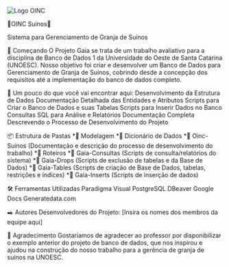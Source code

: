 ![Logo OINC](https://github.com/MiguelSFlach/OINC-SUINOS/assets/165222126/6634f835-4157-4c6f-848e-89cd8590c92f)


                                           

🐖OINC Suínos🐖

  Sistema para Gerenciamento de Granja de Suínos

  🚀 Começando
O Projeto Gaia se trata de um trabalho avaliativo para a disciplina de Banco de Dados 1 da Universidade do Oeste de Santa Catarina (UNOESC). Nosso objetivo foi criar e desenvolver um Banco de Dados para Gerenciamento de Granja de Suínos, cobrindo desde a concepção dos requisitos até a implementação do banco de dados completo.

  🔎 Um pouco do que você vai encontrar aqui:
Desenvolvimento da Estrutura de Dados
Documentação Detalhada das Entidades e Atributos
Scripts para Criar o Banco de Dados e suas Tabelas
Scripts para Inserir Dados no Banco
Consultas SQL para Análise e Relatórios
Documentação Completa Descrevendo o Processo de Desenvolvimento do Projeto

  📦 Estrutura de Pastas
*📁 Modelagem
*📄 Dicionário de Dados
*📄 Oinc-Suínos (Documentação e descrição do processo de desenvolvimento do trabalho)
*📁 Roteiros
*📄 Gaia-Consultas (Scripts de consulta/relatórios do sistema)
*📄 Gaia-Drops (Scripts de exclusão de tabelas e da Base de Dados)
*📄 Gaia-Tables (Scripts de criação de Base de Dados, tabelas, restrições e índices)
*📄 Gaia-Inserts (Scripts de inserção de dados)

  🛠️ Ferramentas Utilizadas
Paradigma Visual
PostgreSQL
DBeaver
Google Docs
Generatedata.com

  ✒️ Autores
Desenvolvedores do Projeto: [Insira os nomes dos membros da equipe aqui]

  🙏 Agradecimento
Gostaríamos de agradecer ao professor por disponibilizar o exemplo anterior do projeto de banco de dados, que nos inspirou e ajudou na construção do nosso trabalho para a gerência de granja de suínos na UNOESC.

